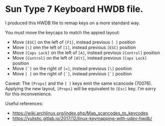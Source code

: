 # Sun Type 7 Keyboard HWDB file.
I produced this HWDB file to remap keys on a more standard way.

You must move the keycaps to match the appied layout:

 - Move `[ESC]` on the left of `[F1]`, instead previous `[ ]` position
 - Move `[\]` onn the left of `[1]`, instead previous `[ESC]` position
 - Move `[Caps Lock]` on the left of `[A]`, instead previous `[Control]` position
 - Move `[Control]` on the left of `[Alt]`, instead previous `[Caps Lock]` position
 - Move `` [`] `` on the right of `[=]`, instead previous `[\]` position
 - Move `[ ]` on the right of `` [`] ``, instead previous `` [`] `` position

Caveat: The `[Props]` and the `[ ]` keys emit the same scancode (70076). Applying the new layout, `[Props]` will be equivalent to `[Esc]` key. I'm sorry for this inconvenience.

Useful references:

 - https://wiki.archlinux.org/index.php/Map_scancodes_to_keycodes
 - https://yulistic.gitlab.io/2017/12/linux-keymapping-with-udev-hwdb/
